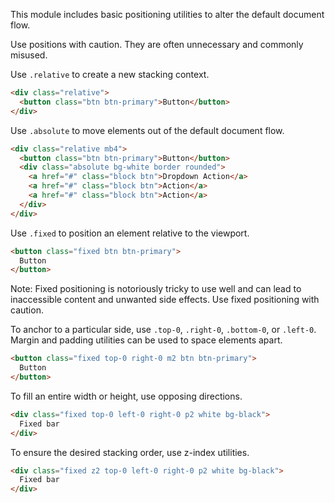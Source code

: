 
This module includes basic positioning utilities to alter the default document flow.

<p class="red">Use positions with caution. They are often unnecessary and commonly misused.</p>

Use `.relative` to create a new stacking context.

```html
<div class="relative">
  <button class="btn btn-primary">Button</button>
</div>
```

Use `.absolute` to move elements out of the default document flow.

```html
<div class="relative mb4">
  <button class="btn btn-primary">Button</button>
  <div class="absolute bg-white border rounded">
    <a href="#" class="block btn">Dropdown Action</a>
    <a href="#" class="block btn">Action</a>
    <a href="#" class="block btn">Action</a>
  </div>
</div>
```

Use `.fixed` to position an element relative to the viewport.
<p class="docs-show" style="display:none">Note: fixed positioning has been disabled here for demonstration only.</p>

```html
<button class="fixed btn btn-primary">
  Button
</button>
```

Note: Fixed positioning is notoriously tricky to use well and can lead to inaccessible content and unwanted side effects. Use fixed positioning with caution.

To anchor to a particular side, use `.top-0`, `.right-0`, `.bottom-0`, or `.left-0`. Margin and padding utilities can be used to space elements apart.

```html
<button class="fixed top-0 right-0 m2 btn btn-primary">
  Button
</button>
```

To fill an entire width or height, use opposing directions.

```html
<div class="fixed top-0 left-0 right-0 p2 white bg-black">
  Fixed bar
</div>
```

To ensure the desired stacking order, use z-index utilities.

```html
<div class="fixed z2 top-0 left-0 right-0 p2 white bg-black">
  Fixed bar
</div>
```

<style>
.MarkedExample .fixed { position: static }
</style>

